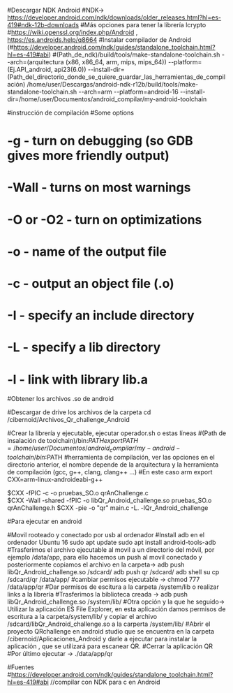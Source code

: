 #Descargar NDK Android 
#NDK-> https://developer.android.com/ndk/downloads/older_releases.html?hl=es-419#ndk-12b-downloads 
#Más opciones para tener la librería lcrypto #https://wiki.openssl.org/index.php/Android , https://es.androids.help/q8664
#Instalar compilador de Android (#https://developer.android.com/ndk/guides/standalone_toolchain.html?hl=es-419#abi)
#(Path_de_ndk)/build/tools/make-standalone-toolchain.sh --arch=(arquitectura (x86, x86_64, arm, mips, mips_64)) --platform=(Ej.API_android, api23(6.0)) --install-dir=(Path_del_directorio_donde_se_quiere_guardar_las_herramientas_de_compilación) 
/home/user/Descargas/android-ndk-r12b/build/tools/make-standalone-toolchain.sh --arch=arm --platform=android-16 --install-dir=/home/user/Documentos/android_compilar/my-android-toolchain 

#instrucción de compilación
#Some options
#    -g - turn on debugging (so GDB gives more friendly output)
#    -Wall - turns on most warnings
#    -O or -O2 - turn on optimizations
#    -o <name> - name of the output file
#    -c - output an object file (.o)
#    -I<include path> - specify an include directory
#    -L<library path> - specify a lib directory
#    -l<library> - link with library lib<library>.a 


#Obtener los archivos .so de android 

#Descargar de drive los archivos de la carpeta
cd /cibernoid/Archivos_Qr_challenge_Android

#Crear la librería y ejecutable, ejecutar operador.sh o estas líneas
#(Path de insalación de toolchain)/bin:$PATH
export PATH=/home/user/Documentos/android_compilar/my-android-toolchain/bin:$PATH
#herramienta de compilación, ver las opciones en el directorio anterior, el nombre depende de la arquitectura y la herramienta de compilación (gcc, g++, clang, clang++ ...)
#En este caso arm
export CXX=arm-linux-androideabi-g++

$CXX -fPIC -c -o pruebas_SO.o qrAnChallenge.c																																										
$CXX -Wall -shared -fPIC -o libQr_Android_challenge.so pruebas_SO.o qrAnChallenge.h 
$CXX -pie -o "qr" main.c  -L. -lQr_Android_challenge



#Para ejecutar en android

#Movil rooteado y conectado por usb al ordenador
#Install adb en el ordenador Ubuntu 16
sudo apt update
sudo apt install android-tools-adb
#Trasferimos el archivo ejecutable al movil a un directorio del móvil, por ejemplo /data/app, para ello hacemos un push al movil conectado y posteriormente copiamos el archivo en la carpeta->
adb push libQr_Android_challenge.so /sdcard/ 
adb push qr /sdcard/ 
adb shell
su
cp /sdcard/qr /data/app/
#cambiar permisos ejecutable -> 
chmod 777 /data/app/qr
#Dar permisos de escitura a la carpeta /system/lib o realizar links a la librería
#Trasferimos la biblioteca creada -> adb push libQr_Android_challenge.so /system/lib/ 
#Otra opción y la que he seguido-> Utilizar la aplicación ES File Explorer, en esta aplicación damos permisos de escritura a la carpeta/system/lib/ y copiar el archivo /sdcard/libQr_Android_challenge.so a la carperta /system/lib/ 
#Abrir el proyecto QRchallenge en android studio que se encuentra en la carpeta /cibernoid/Aplicaciones_Android y darle a ejecutar para instalar la aplicación , que se utilizará para escanear QR.
#Cerrar la aplicación QR
#Por último ejecutar -> 
./data/app/qr

#Fuentes
#https://developer.android.com/ndk/guides/standalone_toolchain.html?hl=es-419#abi //compilar con NDK para c en Android






